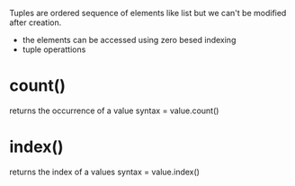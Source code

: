 Tuples are ordered sequence of elements like list but we can't be modified after creation.
- the elements can be accessed using zero besed indexing
- tuple operattions 
# count()
returns the occurrence of a value
syntax = value.count()
# index()
returns the index of a values
syntax = value.index()
 